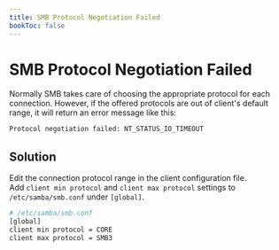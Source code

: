 ```yaml
---
title: SMB Protocol Negotiation Failed
bookToc: false
---
```


# SMB Protocol Negotiation Failed 

Normally SMB takes care of choosing the appropriate protocol for each connection. However, if the offered protocols are out of client's default range, it will return an error message like this: 

```sh
Protocol negotiation failed: NT_STATUS_IO_TIMEOUT
```

## Solution

Edit the connection protocol range in the client configuration file.  
Add `client min protocol` and `client max protocol` settings to `/etc/samba/smb.conf` under `[global]`.

```sh
# /etc/samba/smb.conf
[global]
client min protocol = CORE
client max protocol = SMB3
```
